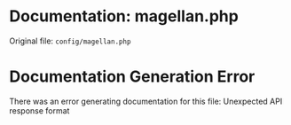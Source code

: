 # Documentation: magellan.php

Original file: `config/magellan.php`

# Documentation Generation Error

There was an error generating documentation for this file: Unexpected API response format